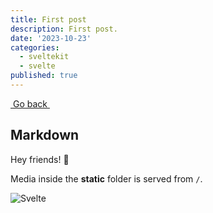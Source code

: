 ```yaml
---
title: First post
description: First post.
date: '2023-10-23'
categories:
  - sveltekit
  - svelte
published: true
---
```


<div class="flex w-full justify-around py-4">
	<a class="btn variant-filled px-3 py-3" href="/">
		<iconify-icon icon="mdi:arrow-left" height="28" width="28" />
		<span class="break">&nbspGo back&nbsp</span>
	</a>
</div>

## Markdown

Hey friends! 👋

Media inside the **static** folder is served from `/`.

![Svelte](favicon.png)
